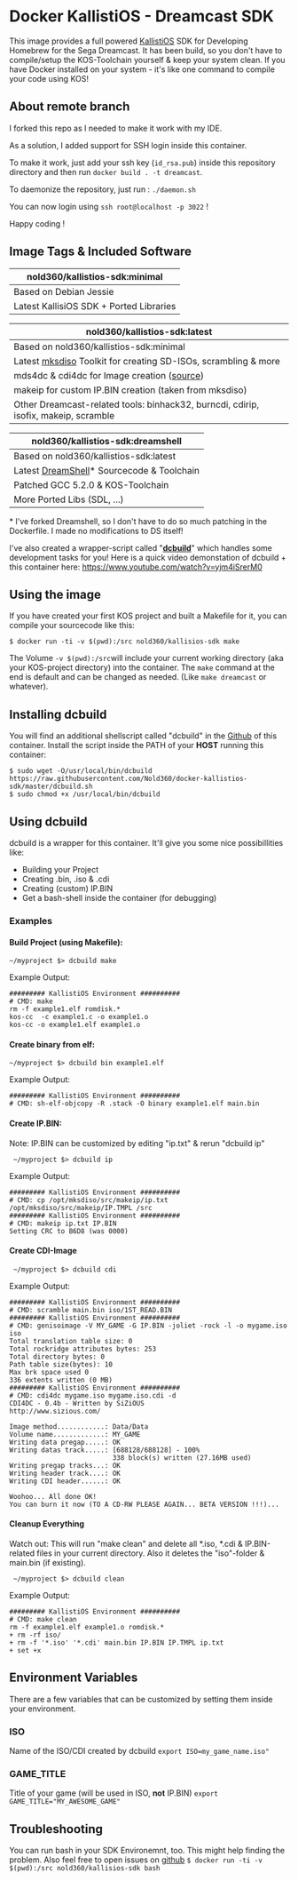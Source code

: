 # Docker KallistiOS - Dreamcast SDK
This image provides a full powered [KallistiOS](http://gamedev.allusion.net/softprj/kos/) SDK for Developing Homebrew for the Sega Dreamcast.
It has been build, so you don't have to compile/setup the KOS-Toolchain yourself & keep your system clean. If you have Docker installed on your system - it's like one command to compile your code using KOS!

## About remote branch

I forked this repo as I needed to make it work with my IDE.

As a solution, I added support for SSH login inside this container.

To make it work, just add your ssh key (`id_rsa.pub`) inside this repository directory and then run
`docker build . -t dreamcast`.

To daemonize the repository, just run :
`./daemon.sh`

You can now login using `ssh root@localhost -p 3022` !

Happy coding !


## Image Tags & Included Software
|nold360/kallistios-sdk:minimal|
|---|
|Based on Debian Jessie|
|Latest KallisiOS SDK + Ported Libraries|

|nold360/kallistios-sdk:latest|
|---|
|Based on nold360/kallistios-sdk:minimal|
|Latest [mksdiso](https://github.com/Nold360/mksdiso) Toolkit for creating SD-ISOs, scrambling & more|
|mds4dc & cdi4dc for Image creation ([source](https://github.com/kazade/img4dc))|
|makeip for custom IP.BIN creation (taken from mksdiso)|
| Other Dreamcast-related tools: binhack32, burncdi, cdirip, isofix, makeip, scramble|

|nold360/kallistios-sdk:dreamshell|
|---|
|Based on nold360/kallistios-sdk:latest|
|Latest [DreamShell](https://github.com/Nold360/DreamShell)* Sourcecode  & Toolchain|
|Patched GCC 5.2.0 & KOS-Toolchain|
|More Ported Libs (SDL, ...)|

\* I've forked Dreamshell, so I don't have to do so much patching in the Dockerfile. I made no modifications to DS itself!

I've also created a wrapper-script called "**[dcbuild](https://github.com/Nold360/docker-kallistios-sdk/blob/master/dcbuild.sh)**" which handles some development tasks for you!
Here is a quick video demonstation of dcbuild + this container here: https://www.youtube.com/watch?v=yjm4iSrerM0

## Using the image
If you have created your first KOS project and built a Makefile for it, you can compile your sourcecode like this:
```
$ docker run -ti -v $(pwd):/src nold360/kallisios-sdk make
```

The Volume `-v $(pwd):/src`will include your current working directory (aka your KOS-project directory) into the container.
The `make` command at the end is default and can be changed as needed. (Like `make dreamcast` or whatever).

## Installing dcbuild
You will find an additional shellscript called "dcbuild" in the [Github](https://github.com/nold360/docker-kallisios-sdk) of this container.
Install the script inside the PATH of your **HOST** running this container:
```
$ sudo wget -O/usr/local/bin/dcbuild https://raw.githubusercontent.com/Nold360/docker-kallistios-sdk/master/dcbuild.sh
$ sudo chmod +x /usr/local/bin/dcbuild
```

## Using dcbuild
dcbuild is a wrapper for this container. It'll give you some nice possibillities like:
 - Building your Project
 - Creating .bin, .iso & .cdi
 - Creating (custom) IP.BIN
 - Get a bash-shell inside the container (for debugging)

### Examples
#### Build Project (using Makefile):
```
~/myproject $> dcbuild make
```
Example Output:
```
######### KallistiOS Environment ##########
# CMD: make
rm -f example1.elf romdisk.*
kos-cc  -c example1.c -o example1.o
kos-cc -o example1.elf example1.o
```

#### Create binary from elf:
```
~/myproject $> dcbuild bin example1.elf 
```
Example Output:
```
######### KallistiOS Environment ##########
# CMD: sh-elf-objcopy -R .stack -O binary example1.elf main.bin
```

#### Create IP.BIN:
Note: IP.BIN can be customized by editing "ip.txt" & rerun "dcbuild ip"
```
 ~/myproject $> dcbuild ip
```
Example Output:
```
######### KallistiOS Environment ##########
# CMD: cp /opt/mksdiso/src/makeip/ip.txt /opt/mksdiso/src/makeip/IP.TMPL /src
######### KallistiOS Environment ##########
# CMD: makeip ip.txt IP.BIN
Setting CRC to B6D8 (was 0000)
```

#### Create CDI-Image
```
 ~/myproject $> dcbuild cdi
```
Example Output:
```
######### KallistiOS Environment ##########
# CMD: scramble main.bin iso/1ST_READ.BIN
######### KallistiOS Environment ##########
# CMD: genisoimage -V MY_GAME -G IP.BIN -joliet -rock -l -o mygame.iso iso
Total translation table size: 0
Total rockridge attributes bytes: 253
Total directory bytes: 0
Path table size(bytes): 10
Max brk space used 0
336 extents written (0 MB)
######### KallistiOS Environment ##########
# CMD: cdi4dc mygame.iso mygame.iso.cdi -d
CDI4DC - 0.4b - Written by SiZiOUS
http://www.sizious.com/

Image method............: Data/Data
Volume name.............: MY_GAME
Writing data pregap.....: OK
Writing datas track.....: [688128/688128] - 100%
                          338 block(s) written (27.16MB used)
Writing pregap tracks...: OK
Writing header track....: OK
Writing CDI header......: OK

Woohoo... All done OK!
You can burn it now (TO A CD-RW PLEASE AGAIN... BETA VERSION !!!)...
```

#### Cleanup Everything
Watch out: This will run "make clean" and delete all *.iso, *.cdi & IP.BIN-related files in your current directory. Also it deletes the "iso"-folder & main.bin (if existing).
```
 ~/myproject $> dcbuild clean
```
Example Output:
```
######### KallistiOS Environment ##########
# CMD: make clean
rm -f example1.elf example1.o romdisk.*
+ rm -rf iso/
+ rm -f '*.iso' '*.cdi' main.bin IP.BIN IP.TMPL ip.txt
+ set +x

```


## Environment Variables
There are a few variables that can be customized by setting them inside your environment.
### ISO
Name of the ISO/CDI created by dcbuild
`export ISO=my_game_name.iso"`

### GAME_TITLE
Title of your game (will be used in ISO, **not** IP.BIN)
`export GAME_TITLE="MY_AWESOME_GAME"`

## Troubleshooting
You can run bash in your SDK Environemnt, too. This might help finding the problem. Also feel free to open issues on [github](https://github.com/Nold360/docker-kallisios-sdk)
`$ docker run -ti -v $(pwd):/src nold360/kallisios-sdk bash`
